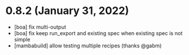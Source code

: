 0.8.2 (January 31, 2022)
========================

- [boa] fix multi-output
- [boa] fix keep run_export and existing spec when existing spec is not simple
- [mambabuild] allow testing multiple recipes (thanks @gabm)
